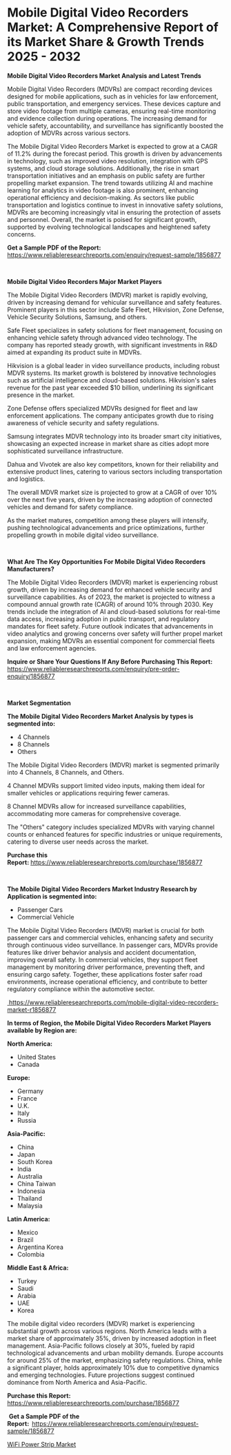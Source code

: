 <p><h1>Mobile Digital Video Recorders Market: A Comprehensive Report of its Market Share & Growth Trends 2025 - 2032</h1></p><p><strong>Mobile Digital Video Recorders Market Analysis and Latest Trends</strong></p>
<p><p>Mobile Digital Video Recorders (MDVRs) are compact recording devices designed for mobile applications, such as in vehicles for law enforcement, public transportation, and emergency services. These devices capture and store video footage from multiple cameras, ensuring real-time monitoring and evidence collection during operations. The increasing demand for vehicle safety, accountability, and surveillance has significantly boosted the adoption of MDVRs across various sectors.</p><p>The Mobile Digital Video Recorders Market is expected to grow at a CAGR of 11.2% during the forecast period. This growth is driven by advancements in technology, such as improved video resolution, integration with GPS systems, and cloud storage solutions. Additionally, the rise in smart transportation initiatives and an emphasis on public safety are further propelling market expansion. The trend towards utilizing AI and machine learning for analytics in video footage is also prominent, enhancing operational efficiency and decision-making. As sectors like public transportation and logistics continue to invest in innovative safety solutions, MDVRs are becoming increasingly vital in ensuring the protection of assets and personnel. Overall, the market is poised for significant growth, supported by evolving technological landscapes and heightened safety concerns.</p></p>
<p><strong>Get a Sample PDF of the Report:&nbsp;</strong> <a href="https://www.reliableresearchreports.com/enquiry/request-sample/1856877?utm_campaign=2655&utm_medium=2&utm_source=Github&utm_content=ia&utm_term=06042025&utm_id=mobile-digital-video-recorders">https://www.reliableresearchreports.com/enquiry/request-sample/1856877</a></p>
<p>&nbsp;</p>
<p><strong>Mobile Digital Video Recorders Major Market Players</strong></p>
<p><p>The Mobile Digital Video Recorders (MDVR) market is rapidly evolving, driven by increasing demand for vehicular surveillance and safety features. Prominent players in this sector include Safe Fleet, Hikvision, Zone Defense, Vehicle Security Solutions, Samsung, and others.</p><p>Safe Fleet specializes in safety solutions for fleet management, focusing on enhancing vehicle safety through advanced video technology. The company has reported steady growth, with significant investments in R&D aimed at expanding its product suite in MDVRs. </p><p>Hikvision is a global leader in video surveillance products, including robust MDVR systems. Its market growth is bolstered by innovative technologies such as artificial intelligence and cloud-based solutions. Hikvision's sales revenue for the past year exceeded $10 billion, underlining its significant presence in the market.</p><p>Zone Defense offers specialized MDVRs designed for fleet and law enforcement applications. The company anticipates growth due to rising awareness of vehicle security and safety regulations. </p><p>Samsung integrates MDVR technology into its broader smart city initiatives, showcasing an expected increase in market share as cities adopt more sophisticated surveillance infrastructure. </p><p>Dahua and Vivotek are also key competitors, known for their reliability and extensive product lines, catering to various sectors including transportation and logistics. </p><p>The overall MDVR market size is projected to grow at a CAGR of over 10% over the next five years, driven by the increasing adoption of connected vehicles and demand for safety compliance.</p><p>As the market matures, competition among these players will intensify, pushing technological advancements and price optimizations, further propelling growth in mobile digital video surveillance.</p></p>
<p>&nbsp;</p>
<p><strong>What Are The Key Opportunities For Mobile Digital Video Recorders Manufacturers?</strong></p>
<p><p>The Mobile Digital Video Recorders (MDVR) market is experiencing robust growth, driven by increasing demand for enhanced vehicle security and surveillance capabilities. As of 2023, the market is projected to witness a compound annual growth rate (CAGR) of around 10% through 2030. Key trends include the integration of AI and cloud-based solutions for real-time data access, increasing adoption in public transport, and regulatory mandates for fleet safety. Future outlook indicates that advancements in video analytics and growing concerns over safety will further propel market expansion, making MDVRs an essential component for commercial fleets and law enforcement agencies.</p></p>
<p><strong>Inquire or Share Your Questions If Any Before Purchasing This Report:</strong> <a href="https://www.reliableresearchreports.com/enquiry/pre-order-enquiry/1856877?utm_campaign=2655&utm_medium=2&utm_source=Github&utm_content=ia&utm_term=06042025&utm_id=mobile-digital-video-recorders">https://www.reliableresearchreports.com/enquiry/pre-order-enquiry/1856877</a></p>
<p>&nbsp;</p>
<p><strong>Market Segmentation</strong></p>
<p><strong>The Mobile Digital Video Recorders Market Analysis by types is segmented into:</strong></p>
<p><ul><li>4 Channels</li><li>8 Channels</li><li>Others</li></ul></p>
<p><p>The Mobile Digital Video Recorders (MDVR) market is segmented primarily into 4 Channels, 8 Channels, and Others. </p><p>4 Channel MDVRs support limited video inputs, making them ideal for smaller vehicles or applications requiring fewer cameras. </p><p>8 Channel MDVRs allow for increased surveillance capabilities, accommodating more cameras for comprehensive coverage. </p><p>The "Others" category includes specialized MDVRs with varying channel counts or enhanced features for specific industries or unique requirements, catering to diverse user needs across the market.</p></p>
<p><strong>Purchase this Report:&nbsp;</strong><a href="https://www.reliableresearchreports.com/purchase/1856877?utm_campaign=2655&utm_medium=2&utm_source=Github&utm_content=ia&utm_term=06042025&utm_id=mobile-digital-video-recorders">https://www.reliableresearchreports.com/purchase/1856877</a></p>
<p>&nbsp;</p>
<p><strong>The Mobile Digital Video Recorders Market Industry Research by Application is segmented into:</strong></p>
<p><ul><li>Passenger Cars</li><li>Commercial Vehicle</li></ul></p>
<p><p>The Mobile Digital Video Recorders (MDVR) market is crucial for both passenger cars and commercial vehicles, enhancing safety and security through continuous video surveillance. In passenger cars, MDVRs provide features like driver behavior analysis and accident documentation, improving overall safety. In commercial vehicles, they support fleet management by monitoring driver performance, preventing theft, and ensuring cargo safety. Together, these applications foster safer road environments, increase operational efficiency, and contribute to better regulatory compliance within the automotive sector.</p></p>
<p><a href="https://www.reliableresearchreports.com/mobile-digital-video-recorders-market-r1856877?utm_campaign=2655&utm_medium=2&utm_source=Github&utm_content=ia&utm_term=06042025&utm_id=mobile-digital-video-recorders">&nbsp;https://www.reliableresearchreports.com/mobile-digital-video-recorders-market-r1856877</a></p>
<p><strong>In terms of Region, the Mobile Digital Video Recorders Market Players available by Region are:</strong></p>
<p>
    <p> <strong> North America: </strong>
        <ul>
            <li>United States</li>
            <li>Canada</li>
        </ul>
        </p> 
    <p> <strong> Europe: </strong>
        <ul>
            <li>Germany</li>
            <li>France</li>
            <li>U.K.</li>
            <li>Italy</li>
            <li>Russia</li>
        </ul>
        </p> 
    <p> <strong> Asia-Pacific: </strong>
        <ul>
            <li>China</li>
            <li>Japan</li>
            <li>South Korea</li>
            <li>India</li>
            <li>Australia</li>
            <li>China Taiwan</li>
            <li>Indonesia</li>
            <li>Thailand</li>
            <li>Malaysia</li>
        </ul>
        </p> 
    <p> <strong> Latin America: </strong>
        <ul>
            <li>Mexico</li>
            <li>Brazil</li>
            <li>Argentina Korea</li>
            <li>Colombia</li>
        </ul>
        </p> 
    <p> <strong> Middle East & Africa: </strong>
        <ul>
            <li>Turkey</li>
            <li>Saudi</li>
            <li>Arabia</li>
            <li>UAE</li>
            <li>Korea</li>
        </ul>
    </p>
    </p>
<p><p>The mobile digital video recorders (MDVR) market is experiencing substantial growth across various regions. North America leads with a market share of approximately 35%, driven by increased adoption in fleet management. Asia-Pacific follows closely at 30%, fueled by rapid technological advancements and urban mobility demands. Europe accounts for around 25% of the market, emphasizing safety regulations. China, while a significant player, holds approximately 10% due to competitive dynamics and emerging technologies. Future projections suggest continued dominance from North America and Asia-Pacific.</p></p>
<p><strong>Purchase this Report: </strong><a href="https://www.reliableresearchreports.com/purchase/1856877?utm_campaign=2655&utm_medium=2&utm_source=Github&utm_content=ia&utm_term=06042025&utm_id=mobile-digital-video-recorders">https://www.reliableresearchreports.com/purchase/1856877</a></p>
<p>&nbsp;<strong>Get a Sample PDF of the Report:&nbsp;&nbsp;</strong><a href="https://www.reliableresearchreports.com/enquiry/request-sample/1856877?utm_campaign=2655&utm_medium=2&utm_source=Github&utm_content=ia&utm_term=06042025&utm_id=mobile-digital-video-recorders">https://www.reliableresearchreports.com/enquiry/request-sample/1856877</a></p>
<p><strong></strong></p>
<p><p><a href="https://github.com/ulyssacrayne00231/Market-Research-Report-List-1/blob/main/wifi-power-strip-market.md?utm_campaign=2655&utm_medium=2&utm_source=Github&utm_content=ia&utm_term=06042025&utm_id=mobile-digital-video-recorders">WiFi Power Strip Market</a></p></p>